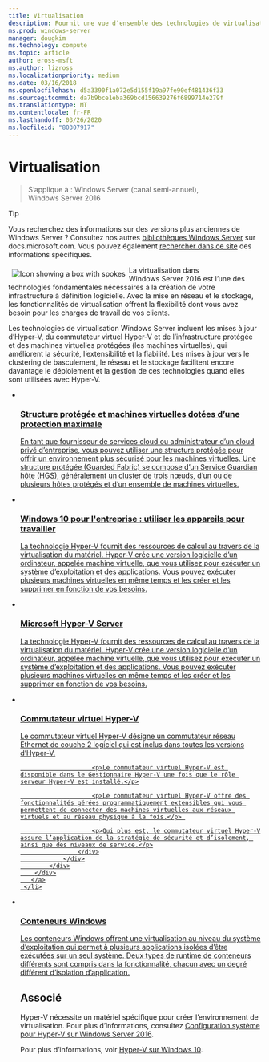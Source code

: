 ```yaml
---
title: Virtualisation
description: Fournit une vue d’ensemble des technologies de virtualisation, telles que les conteneurs, Hyper\-V et le commutateur virtuel Hyper\-V ; fournit aussi des liens vers du contenu supplémentaire pour Windows Server 2016 et versions ultérieures du système d’exploitation.
ms.prod: windows-server
manager: dougkim
ms.technology: compute
ms.topic: article
author: eross-msft
ms.author: lizross
ms.localizationpriority: medium
ms.date: 03/16/2018
ms.openlocfilehash: d5a3390f1a072e5d155f19a97fe90ef481436f33
ms.sourcegitcommit: da7b9bce1eba369bcd156639276f6899714e279f
ms.translationtype: MT
ms.contentlocale: fr-FR
ms.lasthandoff: 03/26/2020
ms.locfileid: "80307917"
---
```

# <a name="virtualization"></a>Virtualisation

>S’applique à : Windows Server (canal semi-annuel), Windows Server 2016 

>[!TIP]
> Vous recherchez des informations sur des versions plus anciennes de Windows Server ? Consultez nos autres [bibliothèques Windows Server](/previous-versions/windows/) sur docs.microsoft.com. Vous pouvez également [rechercher dans ce site](https://docs.microsoft.com/search/index?search=Windows+Server&dataSource=previousVersions) des informations spécifiques.

<img src="../media/landing-icons/virtualization.png" style='float:left; padding:.5em;' alt="Icon showing a box with spokes"> La virtualisation dans Windows Server 2016 est l’une des technologies fondamentales nécessaires à la création de votre infrastructure à définition logicielle. Avec la mise en réseau et le stockage, les fonctionnalités de virtualisation offrent la flexibilité dont vous avez besoin pour les charges de travail de vos clients.

Les technologies de virtualisation Windows Server incluent les mises à jour d’Hyper-V, du commutateur virtuel Hyper-V et de l’infrastructure protégée et des machines virtuelles protégées \(les machines virtuelles\), qui améliorent la sécurité, l’extensibilité et la fiabilité. Les mises à jour vers le clustering de basculement, le réseau et le stockage facilitent encore davantage le déploiement et la gestion de ces technologies quand elles sont utilisées avec Hyper-V. 


<ul class="cardsI panelContent">
<li>
        <a href="../security/guarded-fabric-shielded-vm/guarded-fabric-and-shielded-vms-top-node.md">
          <div class="cardSize">
            <div class="cardPadding">
                <div class="card">
                    <div class="cardImageOuter">
                        <div class="cardImage">
                            <img src="../media/i-access.svg" alt="" />
                        </div>
                    </div>
                    <div class="cardText">
                        <h3>Structure protégée et machines virtuelles dotées d’une protection maximale</h3>
                        <p>En tant que fournisseur de services cloud ou administrateur d’un cloud privé d’entreprise, vous pouvez utiliser une structure protégée pour offrir un environnement plus sécurisé pour les machines virtuelles. Une structure protégée (Guarded Fabric) se compose d’un Service Guardian hôte (HGS), généralement un cluster de trois nœuds, d’un ou de plusieurs hôtes protégés et d’un ensemble de machines virtuelles.</p>
                    </div>
                </div>
            </div>
        </div>
       </a>
    </li>
<li>
        <a href="/hyper-v/Hyper-V-on-Windows-Server.md">
          <div class="cardSize">
            <div class="cardPadding">
                <div class="card">
                    <div class="cardImageOuter">
                        <div class="cardImage">
                            <img src="../media/i-access.svg" alt="" />
                        </div>
                    </div>
                    <div class="cardText">
                        <h3>Windows 10 pour l'entreprise : utiliser les appareils pour travailler</h3>
                        <p>La technologie Hyper-V fournit des ressources de calcul au travers de la virtualisation du matériel. Hyper-V crée une version logicielle d’un ordinateur, appelée machine virtuelle, que vous utilisez pour exécuter un système d’exploitation et des applications. Vous pouvez exécuter plusieurs machines virtuelles en même temps et les créer et les supprimer en fonction de vos besoins. </p>
                    </div>
                </div>
            </div>
        </div>
       </a>
     </li>

<li>
        <a href="https://docs.microsoft.com/windows-server/virtualization/hyper-v/hyper-v-server-2016">
          <div class="cardSize">
            <div class="cardPadding">
                <div class="card">
                    <div class="cardImageOuter">
                        <div class="cardImage">
                            <img src="../media/i-access.svg" alt="" />
                        </div>
                    </div>
                    <div class="cardText">
                        <h3>Microsoft Hyper-V Server</h3>
                        <p>La technologie Hyper-V fournit des ressources de calcul au travers de la virtualisation du matériel. Hyper-V crée une version logicielle d’un ordinateur, appelée machine virtuelle, que vous utilisez pour exécuter un système d’exploitation et des applications. Vous pouvez exécuter plusieurs machines virtuelles en même temps et les créer et les supprimer en fonction de vos besoins. </p>
                    </div>
                </div>
            </div>
        </div>
       </a>
     </li>


<li>
        <a href="hyper-v-virtual-switch/Hyper-V-Virtual-Switch.md">
          <div class="cardSize">
            <div class="cardPadding">
                <div class="card">
                    <div class="cardImageOuter">
                        <div class="cardImage">
                            <img src="../media/i-access.svg" alt="" />
                        </div>
                    </div>
                    <div class="cardText">
                        <h3>Commutateur virtuel Hyper-V</h3>
                        <p>Le commutateur virtuel Hyper-V désigne un commutateur réseau Ethernet de couche 2 logiciel qui est inclus dans toutes les versions d’Hyper-V.</p>

                        <p>Le commutateur virtuel Hyper-V est disponible dans le Gestionnaire Hyper-V une fois que le rôle serveur Hyper-V est installé.</p>

                        <p>Le commutateur virtuel Hyper-V offre des fonctionnalités gérées programmatiquement extensibles qui vous permettent de connecter des machines virtuelles aux réseaux virtuels et au réseau physique à la fois.</p> 

                        <p>Qui plus est, le commutateur virtuel Hyper-V assure l’application de la stratégie de sécurité et d’isolement, ainsi que des niveaux de service.</p>
                    </div>
                </div>
            </div>
        </div>
       </a>
     </li>


<li>
       <a href="https://docs.microsoft.com/virtualization/windowscontainers">
          <div class="cardSize">
            <div class="cardPadding">
                <div class="card">
                    <div class="cardImageOuter">
                        <div class="cardImage">
                            <img src="../media/i-access.svg" alt="" />
                        </div>
                    </div>
                    <div class="cardText">
                        <h3>Conteneurs Windows</h3>
                        <p>Les conteneurs Windows offrent une virtualisation au niveau du système d’exploitation qui permet à plusieurs applications isolées d’être exécutées sur un seul système. Deux types de runtime de conteneurs différents sont compris dans la fonctionnalité, chacun avec un degré différent d’isolation d’application.</p>
                    </div>
                </div>
            </div>
        </div>
       </a>
     </li>




## <a name="related"></a>Associé

Hyper-V nécessite un matériel spécifique pour créer l’environnement de virtualisation. Pour plus d’informations, consultez [Configuration système pour Hyper-V sur Windows Server 2016](./hyper-v/system-requirements-for-hyper-v-on-windows.md). 

Pour plus d’informations, voir [Hyper\-V sur Windows 10](https://docs.microsoft.com/virtualization/hyper-v-on-windows).

